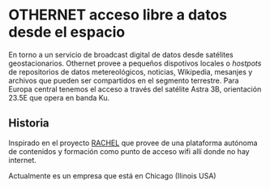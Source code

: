 # OTHERNET acceso libre a datos desde el espacio
En torno a un servicio de broadcast digital de datos desde satélites geostacionarios. Othernet provee a pequeños dispotivos locales o _hostpots_ de repositorios de datos metereológicos, noticias, Wikipedia, mesanjes y archivos que pueden ser compartidos en el segmento terrestre. 
Para Europa central tenemos el acceso a través del satélite Astra 3B, orientación 23.5E que opera en banda Ku.

## Historia
Inspirado en el proyecto [RACHEL](https://worldpossible.org/) que provee de una plataforma autónoma de contenidos y formación como punto de acceso wifi allí donde no hay internet. 

Actualmente es un empresa que está en Chicago (Ilinois USA)
